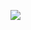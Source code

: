 <!-- ![Header](https://i.imgur.com/ST7Qmje.jpg) -->

<!-- <p><img align="center" src="https://github-readme-streak-stats.herokuapp.com/?user=charlesvien&theme=dark" /></p> -->
<p><img align="center" src="https://github-profile-trophy.vercel.app/?username=charlesvien&theme=onedark" /></p>
